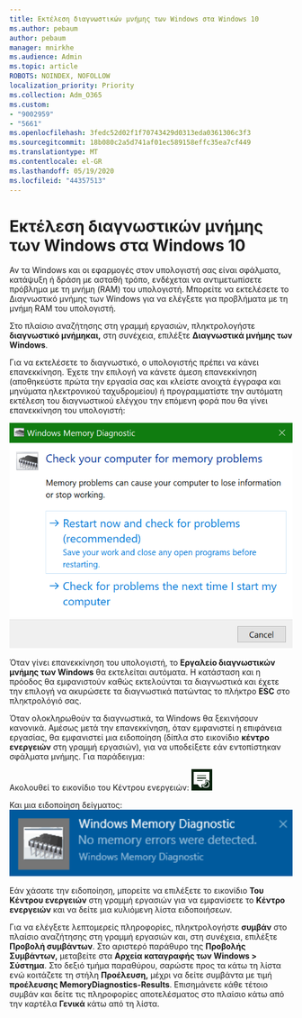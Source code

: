 ```yaml
---
title: Εκτέλεση διαγνωστικών μνήμης των Windows στα Windows 10
ms.author: pebaum
author: pebaum
manager: mnirkhe
ms.audience: Admin
ms.topic: article
ROBOTS: NOINDEX, NOFOLLOW
localization_priority: Priority
ms.collection: Adm_O365
ms.custom:
- "9002959"
- "5661"
ms.openlocfilehash: 3fedc52d02f1f70743429d0313eda0361306c3f3
ms.sourcegitcommit: 18b080c2a5d741af01ec589158effc35ea7cf449
ms.translationtype: MT
ms.contentlocale: el-GR
ms.lasthandoff: 05/19/2020
ms.locfileid: "44357513"
---
```

# <a name="run-windows-memory-diagnostics-in-windows-10"></a>Εκτέλεση διαγνωστικών μνήμης των Windows στα Windows 10

Αν τα Windows και οι εφαρμογές στον υπολογιστή σας είναι σφάλματα, κατάψυξη ή δράση με ασταθή τρόπο, ενδέχεται να αντιμετωπίσετε πρόβλημα με τη μνήμη (RAM) του υπολογιστή. Μπορείτε να εκτελέσετε το Διαγνωστικό μνήμης των Windows για να ελέγξετε για προβλήματα με τη μνήμη RAM του υπολογιστή.

Στο πλαίσιο αναζήτησης στη γραμμή εργασιών, πληκτρολογήστε **διαγνωστικό μνήμηκαι,** στη συνέχεια, επιλέξτε **Διαγνωστικά μνήμης των Windows**. 

Για να εκτελέσετε το διαγνωστικό, ο υπολογιστής πρέπει να κάνει επανεκκίνηση. Έχετε την επιλογή να κάνετε άμεση επανεκκίνηση (αποθηκεύστε πρώτα την εργασία σας και κλείστε ανοιχτά έγγραφα και μηνύματα ηλεκτρονικού ταχυδρομείου) ή προγραμματίστε την αυτόματη εκτέλεση του διαγνωστικού ελέγχου την επόμενη φορά που θα γίνει επανεκκίνηση του υπολογιστή:

![Διαγνωστικά μνήμης των Windows](media/windows-memory-diagnostic.png)

Όταν γίνει επανεκκίνηση του υπολογιστή, το **Εργαλείο διαγνωστικών μνήμης των Windows** θα εκτελείται αυτόματα. Η κατάσταση και η πρόοδος θα εμφανιστούν καθώς εκτελούνται τα διαγνωστικά και έχετε την επιλογή να ακυρώσετε τα διαγνωστικά πατώντας το πλήκτρο **ESC** στο πληκτρολόγιό σας.

Όταν ολοκληρωθούν τα διαγνωστικά, τα Windows θα ξεκινήσουν κανονικά.
Αμέσως μετά την επανεκκίνηση, όταν εμφανιστεί η επιφάνεια εργασίας, θα εμφανιστεί μια ειδοποίηση (δίπλα στο εικονίδιο **κέντρο ενεργειών** στη γραμμή εργασιών), για να υποδείξετε εάν εντοπίστηκαν σφάλματα μνήμης. Για παράδειγμα:

Ακολουθεί το εικονίδιο του Κέντρου ενεργειών: ![Εικονίδιο κέντρου ενεργειών](media/action-center-icon.png) 

Και μια ειδοποίηση δείγματος: ![Δεν υπάρχουν σφάλματα μνήμης](media/no-memory-errors.png)

Εάν χάσατε την ειδοποίηση, μπορείτε να επιλέξετε το εικονίδιο **Του Κέντρου ενεργειών** στη γραμμή εργασιών για να εμφανίσετε το **Κέντρο ενεργειών** και να δείτε μια κυλιόμενη λίστα ειδοποιήσεων.

Για να ελέγξετε λεπτομερείς πληροφορίες, πληκτρολογήστε **συμβάν** στο πλαίσιο αναζήτησης στη γραμμή εργασιών και, στη συνέχεια, επιλέξτε **Προβολή συμβάντων**. Στο αριστερό παράθυρο της **Προβολής Συμβάντων,** μεταβείτε στα **Αρχεία καταγραφής των Windows > Σύστημα**. Στο δεξιό τμήμα παραθύρου, σαρώστε προς τα κάτω τη λίστα ενώ κοιτάζετε τη στήλη **Προέλευση,** μέχρι να δείτε συμβάντα με τιμή **προέλευσης MemoryDiagnostics-Results**. Επισημάνετε κάθε τέτοιο συμβάν και δείτε τις πληροφορίες αποτελέσματος στο πλαίσιο κάτω από την καρτέλα **Γενικά** κάτω από τη λίστα.
